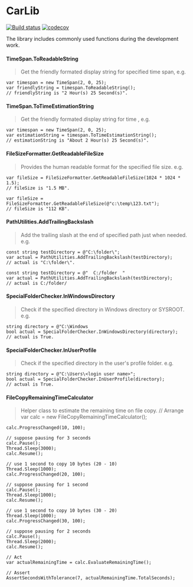 # CarLib

[![Build status](https://ci.appveyor.com/api/projects/status/7yixd9vs2iqqpjf1/branch/master?svg=true)](https://ci.appveyor.com/project/Carlos-Liu/carlib/branch/master)
[![codecov](https://codecov.io/gh/Carlos-Liu/CarLib/branch/master/graph/badge.svg)](https://codecov.io/gh/Carlos-Liu/CarLib)

The library includes commonly used functions during the development work.

####  TimeSpan.ToReadableString
> Get the friendly formated display string for specified time span, e.g.
```
var timespan = new TimeSpan(2, 0, 25);
var friendlyString = timespan.ToReadableString();
// friendlyString is "2 Hour(s) 25 Second(s)".
```

#### TimeSpan.ToTimeEstimationString
> Get the friendly formated display string for time , e.g. 
```
var timespan = new TimeSpan(2, 0, 25);
var estimationString = timespan.ToTimeEstimationString();
// estimationString is "About 2 Hour(s) 25 Second(s)".
```

#### FileSizeFormatter.GetReadableFileSize
> Provides the human readable format for the specified file size. e.g. 
```
var fileSize = FileSizeFormatter.GetReadableFileSize(1024 * 1024 * 1.5);
// fileSize is "1.5 MB".
```
```
var fileSize = FileSizeFormatter.GetReadableFileSize(@"c:\temp\123.txt");
// fileSize is "112 KB".
```

#### PathUtilities.AddTrailingBackslash
> Add the trailing slash at the end of specified path just when needed. e.g.
```
const string testDirectory = @"C:\folder\";
var actual = PathUtilities.AddTrailingBackslash(testDirectory);
// actual is "C:\folder\".
```
```
const string testDirectory = @"  C:/folder  "
var actual = PathUtilities.AddTrailingBackslash(testDirectory);
// actual is C:/folder/
```

#### SpecialFolderChecker.InWindowsDirectory
> Check if the specified directory in Windows directory or SYSROOT. e.g.
```
string directory = @"C:\Windows
bool actual = SpecialFolderChecker.InWindowsDirectory(directory);
// actual is True.
```

#### SpecialFolderChecker.InUserProfile
> Check if the specified directory in the user's profile folder. e.g.
```
string directory = @"C:\Users\<login user name>";
bool actual = SpecialFolderChecker.InUserProfile(directory);
// actual is True.
```

#### FileCopyRemainingTimeCalculator
> Helper class to estimate the remaining time on file copy. 
	// Arrange
	var calc = new FileCopyRemainingTimeCalculator();

	calc.ProgressChanged(10, 100);

	// suppose pausing for 3 seconds
	calc.Pause();
	Thread.Sleep(3000);
	calc.Resume();

	// use 1 second to copy 10 bytes (20 - 10)
	Thread.Sleep(1000);
	calc.ProgressChanged(20, 100);

	// suppose pausing for 1 second
	calc.Pause();
	Thread.Sleep(1000);
	calc.Resume();

	// use 1 second to copy 10 bytes (30 - 20)
	Thread.Sleep(1000);
	calc.ProgressChanged(30, 100);

	// suppose pausing for 2 seconds
	calc.Pause();
	Thread.Sleep(2000);
	calc.Resume();

	// Act
	var actualRemainingTime = calc.EvaluateRemainingTime();

	// Assert
	AssertSecondsWithTolerance(7, actualRemainingTime.TotalSeconds);
